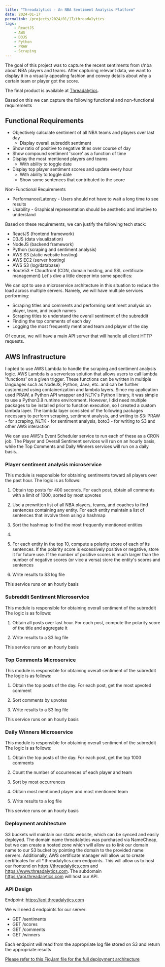 ```yaml
---
title: "Threadalytics - An NBA Sentiment Analysis Platform"
date: 2024-01-17
permalink: /projects/2024/01/17/threadalytics
tags:
    - ReactJS
    - AWS
    - D3JS
    - Python
    - PRAW
    - Scraping
--- 
```


The goal of this project was to capture the recent sentiments from r/nba about NBA players and teams.
After capturing relevant data, we want to display it in a visually appealing fashion and convey details about why a certain team or player got the score.

The final product is available at [Threadalytics](https://threadalytics.com).

Based on this we can capture the following functional and non-functional requirements

## Functional Requirements
* Objectively calculate sentiment of all NBA teams and players over last day
  * Display overall subreddit sentiment
* Show ratio of positive to negative titles over course of day
* Show compound sentiment 'score' as a function of time
* Display the most mentioned players and teams
  * With ability to toggle date
* Display top player sentiment scores and update every hour
  * With ability to toggle date
  * Show some sentences that contributed to the score
  
Non-Functional Requirements
* Performance/Latency - Users should not have to wait a long time to see results
* Usability - Graphical representation should be aesthetic and intuitive to understand

Based on these requirements, we can justify the following tech stack:
* ReactJS (frontend framework)
* D3JS (data visualization)
* NodeJS (backend framework)
* Python (scraping and sentiment analysis)
* AWS S3 (static website hosting)
* AWS EC2 (server hosting)
* AWS S3 (log/database)
* Route53 + Cloudfront (CDN, domain hosting, and SSL certificate management)
Let's dive a little deeper into some specifics:



We can opt to use a microservice architecture in this situation to reduce the load across multiple servers. Namely, we will have multiple services performing:
* Scraping titles and comments and performing sentiment analysis on player, team, and coach names
* Scraping titles to understand the overall sentiment of the subreddit
* Finding the top comments of each day
* Logging the most frequently mentioned team and player of the day
  
Of course, we will have a main API server that will handle all client HTTP requests.

## AWS Infrastructure
I opted to use AWS Lambda to handle the scraping and sentiment analysis logic. AWS Lambda is a serverless solution that allows users to call lambda 'functions' on a given trigger. These functions can be written in multiple languages such as NodeJS, Python, Java, etc. and can be further customized using containerization and lambda layers.
Since my application used PRAW, a Python API wrapper and NLTK's Python library, it was simple to use a Python3.8 runtime environment. However, I did need multiple packages to be installed prior to function execution, so I created a custom lambda layer. The lambda layer consisted of the following packages necessary to perform scraping, sentiment analysis, and writing to S3: PRAW - for scraping, NLTK - for sentiment analysis, boto3 - for writing to S3 and other AWS interaction

We can use AWS's Event Scheduler service to run each of these as a CRON job. The Player and Overall Sentiment services will run on an hourly basis, while the Top Comments and Daily Winners services will run on a daily basis.

### Player sentiment analysis microservice
This module is responsible for obtaining sentiments toward all players over the past hour. The logic is as follows:

1) Obtain top posts for 400 seconds.
For each post, obtain all comments with a limit of 1000, sorted by most upvotes

2) Use a prewritten list of all NBA players, teams, and coaches to find sentences containing any entity.
For each entity maintain a list of sentences that involve them using a hashmap

3) Sort the hashmap to find the most frequently mentioned entities
4) 
5) For each entity in the top 10, compute a polarity score of each of its sentences.
If the polarity score is excessively positive or negative, store it for future use. If the number of positive scores is much larger than the number of negative scores (or vice a versa) store the entity's scores and sentences

6) Write results to S3 log file

This service runs on an hourly basis


### Subreddit Sentiment Microservice
This module is responsible for obtaining overall sentiment of the subreddit The logic is as follows:

1) Obtain all posts over last hour. For each post, compute the polarity score of the title and aggregate it

2) Write results to a S3 log file

This service runs on an hourly basis

### Top Comments Microservice
This module is responsible for obtaining overall sentiment of the subreddit The logic is as follows:

1) Obtain the top posts of the day.
For each post, get the most upvoted comment

2) Sort comments by upvotes

3) Write results to a S3 log file

This service runs on an hourly basis

### Daily Winners Microservice
This module is responsible for obtaining overall sentiment of the subreddit The logic is as follows:

1) Obtain the top posts of the day.
For each post, get the top 1000 comments

2) Count the number of occurrences of each player and team

3) Sort by most occurrences

4) Obtain most mentioned player and most mentioned team

5) Write results to a log file

This service runs on an hourly basis

### Deployment architecture
S3 buckets will maintain our static website, which can be synced and easily deployed. The domain name threadalytics was purchased via NameCheap, but we can create a hosted zone which will allow us to link our domain name to our S3 bucket by pointing the domain to the provided name servers.
Additionally, AWS certificate manager will allow us to create certificates for all *.threadalytics.com endpoints. This will allow us to host our frontend on https://threadalytics.com and https://www.threadalytics.com.
The subdomain https://api.threadalytics.com will host our API.


### API Design
Endpoint: https://api.threadalytics.com

We will need 4 endpoints for our server:
* GET /sentiments
* GET /scores
* GET /comments
* GET /winners

Each endpoint will read from the appropriate log file stored on S3 and return the appropriate results

[Please refer to this FigJam file for the full deployment architecture](https://www.figma.com/file/Z1puaOabg8GjFQlxAKSos0/Threadalytics-System-Design?type=whiteboard&node-id=0%3A1&t=WKmPR9yLw7fZu7sh-1)